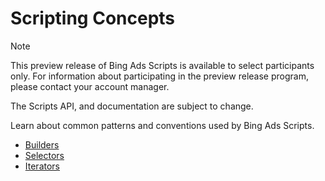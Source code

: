 # Scripting Concepts

> [!NOTE]
> This preview release of Bing Ads Scripts is available to select participants only. For information about participating in the preview release program, please contact your account manager.
>
> The Scripts API, and documentation are subject to change.

Learn about common patterns and conventions used by Bing Ads Scripts.

- [Builders](/bingads/scripts/concepts/builders)
- [Selectors](/bingads/scripts/concepts/selectors)
- [Iterators](/bingads/scripts/concepts/iterators)